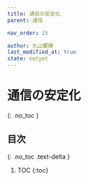 ```yaml
---
title: 通信の安定化
parent: 通信

nav_order: 15

author: 丸山響輝
last_modified_at: true
state: notyet
---
```


# **通信の安定化**
{: .no_toc }

## 目次
{: .no_toc .text-delta }

1. TOC
{:toc}
